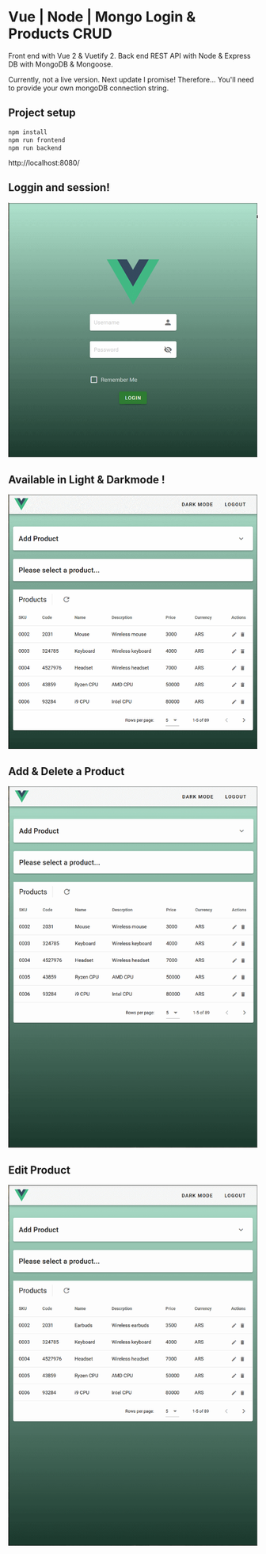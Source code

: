 # Vue | Node | Mongo Login & Products CRUD
Front end with Vue 2 & Vuetify 2. 
Back end REST API with Node & Express
DB with MongoDB & Mongoose.

Currently, not a live version. Next update I promise!
Therefore... You'll need to provide your own mongoDB connection string.
## Project setup
```
npm install
npm run frontend 
npm run backend 
```
http://localhost:8080/
## Loggin and session!
![demologin](./src/assets/logindemo.gif)
## Available in Light & Darkmode !
![darkmodedemo](./src/assets/darkmodedemo.gif)
## Add & Delete a Product
![demoadd](./src/assets/adddeletedemo.gif)
## Edit Product
![demoedit](./src/assets/editdemo.gif)
